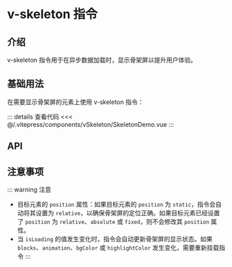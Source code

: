 # v-skeleton 指令

## 介绍

v-skeleton 指令用于在异步数据加载时，显示骨架屏以提升用户体验。

## 基础用法

在需要显示骨架屏的元素上使用 v-skeleton 指令：
<ClientOnly>
  <SkeletonDemo />
</ClientOnly>

::: details 查看代码
<<< @/.vitepress/components/vSkeleton/SkeletonDemo.vue
:::

## API

<ApiTable :data="props"/>

## 注意事项

::: warning 注意

- 目标元素的 `position` 属性：如果目标元素的 `position` 为 `static`，指令会自动将其设置为 `relative`，以确保骨架屏的定位正确。如果目标元素已经设置了 `position` 为 `relative`、`absolute` 或 `fixed`，则不会修改其 `position` 属性。
- 当 `isLoading` 的值发生变化时，指令会自动更新骨架屏的显示状态。如果 `blocks`、`animation`、`bgColor` 或 `highlightColor` 发生变化，需要重新挂载指令
:::

<script setup>
import SkeletonDemo from '../.vitepress/components/vSkeleton/SkeletonDemo.vue'
import ApiTable from '../.vitepress/components/ApiTable.vue';

const props = [
  {
    name: 'isLoading',
    type: 'boolean',
    required: true,
    description: '是否显示骨架屏',
    default: '-',
  },
  {
    name: 'blocks',
    type: 'BlockConfig[]',
    required: false,
    description: '骨架屏的块配置，用于定义每个块的大小和位置',
    default: '[]'
  },
  {
    name:'animation',
    type: 'string',
    required: false,
    description: '骨架屏的动画效果，可选值为 "pulse" 或 "wave" 或 "none" ',
    default: 'wave'
  },
  {
    name: 'bgColor',
    type: 'string',
    required: false,
    description: '骨架屏的背景颜色',
    default: '#f0f0f0'
  },
  {
    name:'highlightColor',
    type: 'string',
    required: false,
    description: '骨架屏的高亮颜色',
    default: '#c0c0c0'
  },
  {
    name: 'width',
    type: 'string | number',
    required: false,
    description: '块的宽度',
    default: '-'
  },
  {
    name: 'height',
    type: 'string | number',
    required: false,
    description: '块的高度',
    default: '-'
  },
  {
    name: 'top',
    type: 'string | number',
    required: false,
    description: '块的顶部偏移量',
    default: '0'
  },
  {
    name: 'left',
    type: 'string | number',
    required: false,
    description: '块的左侧偏移量',
    default: '0'
  }
];
</script>
